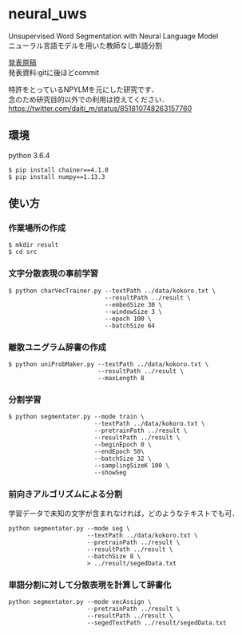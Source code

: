 # neural_uws
Unsupervised Word Segmentation with Neural Language Model  
ニューラル言語モデルを用いた教師なし単語分割  

[発表原稿](https://ipsj.ixsq.nii.ac.jp/ej/?action=pages_view_main&active_action=repository_view_main_item_detail&item_id=190355&item_no=1&page_id=13&block_id=8)  
発表資料:gitに後ほどcommit  

特許をとっているNPYLMを元にした研究です．  
念のため研究目的以外での利用は控えてください．  
https://twitter.com/daiti_m/status/851810748263157760  

## 環境
python 3.6.4  

```
$ pip install chainer==4.1.0  
$ pip install numpy==1.13.3  
```

## 使い方
### 作業場所の作成
```
$ mkdir result
$ cd src
```

  
### 文字分散表現の事前学習
```
$ python charVecTrainer.py --textPath ../data/kokoro.txt \
                           --resultPath ../result \
                           --embedSize 30 \
                           --windowSize 3 \
                           --epoch 100 \
                           --batchSize 64
```
  
### 離散ユニグラム辞書の作成
```
$ python uniProbMaker.py --textPath ../data/kokoro.txt \
                         --resultPath ../result \
                         --maxLength 8
```

  
### 分割学習
```
$ python segmentater.py --mode train \
                        --textPath ../data/kokoro.txt \
                        --pretrainPath ../result \
                        --resultPath ../result \
                        --beginEpoch 0 \
                        --endEpoch 50\
                        --batchSize 32 \
                        --samplingSizeK 100 \
                        --showSeg
```

  
### 前向きアルゴリズムによる分割
学習データで未知の文字が含まれなければ，どのようなテキストでも可．  
```
python segmentater.py --mode seg \
                      --textPath ../data/kokoro.txt \
                      --pretrainPath ../result \
                      --resultPath ../result \
                      --batchSize 8 \
                      > ../result/segedData.txt
```

  
### 単語分割に対して分散表現を計算して辞書化
```
python segmentater.py --mode vecAssign \
                      --pretrainPath ../result \
                      --resultPath ../result \
                      --segedTextPath ../result/segedData.txt
```
